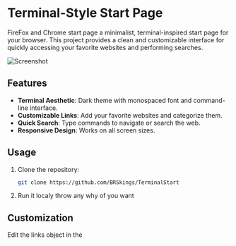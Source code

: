 # Terminal-Style Start Page

FireFox and Chrome start page a minimalist, terminal-inspired start page for your browser. This project provides a clean and customizable interface for quickly accessing your favorite websites and performing searches.

![Screenshot](https://github.com/user-attachments/assets/75fc5fb7-4cd5-4160-ac78-fa2a1abbbe10)
## Features

- **Terminal Aesthetic**: Dark theme with monospaced font and command-line interface.
- **Customizable Links**: Add your favorite websites and categorize them.
- **Quick Search**: Type commands to navigate or search the web.
- **Responsive Design**: Works on all screen sizes.

## Usage
1. Clone the repository:
   ```bash
   git clone https://github.com/BRSkings/TerminalStart
2. Run it localy throw any why of you want 

## Customization
Edit the links object in the <script> section of bestone.html to add or modify commands.

Replace the background image by updating the background URL in the CSS.

## Example Commands
📺 youtube: Opens YouTube.

🎮 steam: Opens Steam.

🐙 github: Opens GitHub.

search <query>: Performs a Google search.

## Technologies Used
HTML, CSS, JavaScript

## License
This project is open-source and available under the MIT License.
